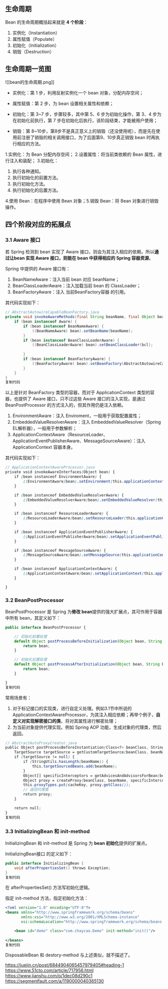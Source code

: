 ## 生命周期
Bean 的生命周期概括起来就是 **4 个阶段**：

1.  实例化（Instantiation）
2.  属性赋值（Populate）
3.  初始化（Initialization）
4.  销毁（Destruction）
## 生命周期一览图
![[bean的生命周期.png]]

-   实例化：第 1 步，利用反射实例化一个 bean 对象，分配内存空间；
    
-   属性赋值：第 2 步，为 bean 设置相关属性和依赖；
    
-   初始化：第 3~7 步，步骤较多，其中第 5、6 步为初始化操作，第 3、4 步为在初始化前执行，第 7 步在初始化后执行，该阶段结束，才能被用户使用；
    
-   销毁：第 8~10步，第8步不是真正意义上的销毁（还没使用呢），而是先在使用前注册了销毁的相关调用接口，为了后面第9、10步真正销毁 bean 时再执行相应的方法。
    

1.实例化：为 Bean 分配内存空间；
2.设置属性：将当前类依赖的 Bean 属性，进行注入和装配；
3.初始化：

1.  执行各种通知。
2.  执行初始化的前置方法。
3.  执行初始化方法。
4.  执行初始化的后置方法。

4.使用 Bean：在程序中使用 Bean 对象；5.销毁 Bean：将 Bean 对象进行销毁操作。

## 四个阶段对应的拓展点

### 3.1 Aware 接口

若 Spring 检测到 bean 实现了 Aware 接口，则会为其注入相应的依赖。所以**通过让bean 实现 Aware 接口，则能在 bean 中获得相应的 Spring 容器资源**。

Spring 中提供的 Aware 接口有：

1.  BeanNameAware：注入当前 bean 对应 beanName；
2.  BeanClassLoaderAware：注入加载当前 bean 的 ClassLoader；
3.  BeanFactoryAware：注入 当前BeanFactory容器 的引用。

其代码实现如下：

```java
// AbstractAutowireCapableBeanFactory.java
private void invokeAwareMethods(final String beanName, final Object bean) {
    if (bean instanceof Aware) {
        if (bean instanceof BeanNameAware) {
            ((BeanNameAware) bean).setBeanName(beanName);
        }
        if (bean instanceof BeanClassLoaderAware) {
            ((BeanClassLoaderAware) bean).setBeanClassLoader(bcl);
            
        }
        if (bean instanceof BeanFactoryAware) {
            ((BeanFactoryAware) bean).setBeanFactory(AbstractAutowireCapableBeanFactory.this);
        }
    }
}
复制代码
```

以上是针对 BeanFactory 类型的容器，而对于 ApplicationContext 类型的容器，也提供了 Aware 接口，只不过这些 Aware 接口的注入实现，是通过 BeanPostProcessor 的方式注入的，但其作用仍是注入依赖。

1.  EnvironmentAware：注入 Enviroment，一般用于获取配置属性；
2.  EmbeddedValueResolverAware：注入 EmbeddedValueResolver（Spring EL解析器），一般用于参数解析；
3.  ApplicationContextAware（ResourceLoader、ApplicationEventPublisherAware、MessageSourceAware）：注入 ApplicationContext 容器本身。

其代码实现如下：

```scss
// ApplicationContextAwareProcessor.java
private void invokeAwareInterfaces(Object bean) {
    if (bean instanceof EnvironmentAware) {
        ((EnvironmentAware)bean).setEnvironment(this.applicationContext.getEnvironment());
    }

    if (bean instanceof EmbeddedValueResolverAware) {
        ((EmbeddedValueResolverAware)bean).setEmbeddedValueResolver(this.embeddedValueResolver);
    }

    if (bean instanceof ResourceLoaderAware) {
        ((ResourceLoaderAware)bean).setResourceLoader(this.applicationContext);
    }

    if (bean instanceof ApplicationEventPublisherAware) {
        ((ApplicationEventPublisherAware)bean).setApplicationEventPublisher(this.applicationContext);
    }

    if (bean instanceof MessageSourceAware) {
        ((MessageSourceAware)bean).setMessageSource(this.applicationContext);
    }

    if (bean instanceof ApplicationContextAware) {
        ((ApplicationContextAware)bean).setApplicationContext(this.applicationContext);
    }

}
```

  ### 3.2 BeanPostProcessor

BeanPostProcessor 是 Spring 为**修改 bean**提供的强大扩展点，其可作用于容器中所有 bean，其定义如下：

```typescript
public interface BeanPostProcessor {

	// 初始化前置处理
	default Object postProcessBeforeInitialization(Object bean, String beanName) throws BeansException {
		return bean;
	}

	// 初始化后置处理
	default Object postProcessAfterInitialization(Object bean, String beanName) throws BeansException {
		return bean;
	}

}
复制代码
```

常用场景有：

1.  对于标记接口的实现类，进行自定义处理。例如3.1节中所说的ApplicationContextAwareProcessor，为其注入相应依赖；再举个例子，**自定义对实现解密接口的类**，将对其属性进行解密处理；
2.  为当前对象提供代理实现。例如 Spring AOP 功能，生成对象的代理类，然后返回。

```scss
// AbstractAutoProxyCreator.java
public Object postProcessBeforeInstantiation(Class<?> beanClass, String beanName) {
    TargetSource targetSource = getCustomTargetSource(beanClass, beanName);
    if (targetSource != null) {
        if (StringUtils.hasLength(beanName)) {
            this.targetSourcedBeans.add(beanName);
        }
        Object[] specificInterceptors = getAdvicesAndAdvisorsForBean(beanClass, beanName, targetSource);
        Object proxy = createProxy(beanClass, beanName, specificInterceptors, targetSource);
        this.proxyTypes.put(cacheKey, proxy.getClass());
        // 返回代理类
        return proxy;
    }

    return null;
}
复制代码
```

### 3.3 InitializingBean 和 init-method

InitializingBean 和 init-method 是 Spring 为 **bean 初始化**提供的扩展点。

InitializingBean接口 的定义如下：

```csharp
public interface InitializingBean {
	void afterPropertiesSet() throws Exception;
}
复制代码
```

在 afterPropertiesSet() 方法写初始化逻辑。

指定 init-method 方法，指定初始化方法：

```xml
<?xml version="1.0" encoding="UTF-8"?>
<beans xmlns="http://www.springframework.org/schema/beans"
       xmlns:xsi="http://www.w3.org/2001/XMLSchema-instance"
       xsi:schemaLocation="http://www.springframework.org/schema/beans http://www.springframework.org/schema/beans/spring-beans.xsd">

    <bean id="demo" class="com.chaycao.Demo" init-method="init()"/>
    
</beans>
复制代码
```

DisposableBean 和 destory-method 与上述类似，就不描述了。


https://juejin.cn/post/6844904065457979405#heading-1
https://www.51cto.com/article/717956.html
https://www.jianshu.com/p/1dec08d290c1
https://segmentfault.com/a/1190000040365130